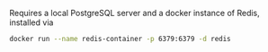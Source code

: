 Requires a local PostgreSQL server and a docker instance of Redis, installed via

```bash
docker run --name redis-container -p 6379:6379 -d redis
```